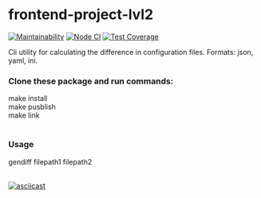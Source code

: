 # frontend-project-lvl2
[![Maintainability](https://api.codeclimate.com/v1/badges/d610a6ad463e029cd28b/maintainability)](https://codeclimate.com/github/MariaChumerina/frontend-project-lvl2/maintainability)
[![Node CI](https://github.com/MariaChumerina/frontend-project-lvl2/workflows/Node%20CI/badge.svg)](https://github.com/MariaChumerina/frontend-project-lvl2/actions)
[![Test Coverage](https://api.codeclimate.com/v1/badges/d610a6ad463e029cd28b/test_coverage)](https://codeclimate.com/github/MariaChumerina/frontend-project-lvl2/test_coverage)

Cli utility for calculating the difference in configuration files. Formats: json, yaml, ini.
<br/>
<h3>Clone these package and run commands:</h3>
make install<br/>
make pusblish<br/>
make link<br/>
<br/>
<h3>Usage</h3>
gendiff filepath1 filepath2<br/>
<br/>

[![asciicast](https://asciinema.org/a/W3PCE5mJwnjcErTscaMEp6NiS.svg)](https://asciinema.org/a/W3PCE5mJwnjcErTscaMEp6NiS)
